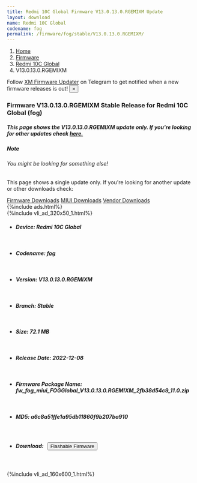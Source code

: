 ```yaml
---
title: Redmi 10C Global Firmware V13.0.13.0.RGEMIXM Update
layout: download
name: Redmi 10C Global
codename: fog
permalink: /firmware/fog/stable/V13.0.13.0.RGEMIXM/
---
```

<nav aria-label="breadcrumb">
    <ol class="breadcrumb">
        <li class="breadcrumb-item"><a href="/">Home</a></li>
        <li class="breadcrumb-item"><a href="/firmware/">Firmware</a></li>
        <li class="breadcrumb-item"><a href="/firmware/fog/">Redmi 10C Global</a></li>
        <li class="breadcrumb-item active" aria-current="page">V13.0.13.0.RGEMIXM</li>
    </ol>
</nav>
<div class="alert alert-primary alert-dismissible fade show" role="alert">
    Follow <a href="https://t.me/XiaomiFirmwareUpdater" class="alert-link">XM Firmware Updater</a> on Telegram to get
    notified when a new firmware releases is out!
    <button type="button" class="close" data-dismiss="alert" aria-label="Close">
        <span aria-hidden="true">&times;</span>
    </button>
</div>
<div class="col-12 mx-auto">
    <h3 class="title bg-light p-2 rounded">Firmware V13.0.13.0.RGEMIXM Stable Release for Redmi 10C Global (fog)</h3>
    <h5>This page shows the V13.0.13.0.RGEMIXM update only. If you're looking for other updates check
        <a href="/firmware/fog/">here.</a></h5>
    <div class="card">
        <div class="card-body">
            <h5 class="card-title">Note</h5>
            <h6 class="card-subtitle mb-2 text-muted">You might be looking for something else!</h6>
            <p class="card-text">This page shows a single update only.
                If you're looking for another update or other downloads check:</p>
            <a href="/firmware/" class="card-link">Firmware Downloads</a>
            <a href="/miui/" class="card-link">MIUI Downloads</a>
            <a href="/vendor/" class="card-link">Vendor Downloads</a>
        </div>
    </div>
    {%include ads.html%}
    <div class="row justify-content-center">
        <div class="col-10" id="downloads">
                    <div class="card card-body">
            {%include vli_ad_320x50_1.html%}
            <ul class="list-unstyled">
                <li style="padding-bottom: 10px;">
                    <h5><b>Device: </b>Redmi 10C Global</h5>
                </li>
                <li style="padding-bottom: 10px;">
                    <h5><b>Codename: </b> <a href="/firmware/fog/" target="_blank">fog</a> </h5>
                </li>
                <li style="padding-bottom: 10px;">
                    <h5><b>Version: </b>V13.0.13.0.RGEMIXM</h5>
                </li>
                <li style="padding-bottom: 10px;">
                    <h5><b>Branch: </b>Stable</h5>
                </li>
                <li style="padding-bottom: 10px;">
                    <h5><b>Size: </b>72.1 MB</h5>
                </li>
                <li style="padding-bottom: 10px;">
                    <h5><b>Release Date: </b>2022-12-08</h5>
                </li>
                <li style="padding-bottom: 10px;">
                    <h5><b>Firmware Package Name: </b><span id="filename" class="text-dark">fw_fog_miui_FOGGlobal_V13.0.13.0.RGEMIXM_2fb38d54c9_11.0.zip</span></h5>
                </li>
                <li style="padding-bottom: 10px;">
                    <h5><b>MD5: </b><span id="md5" class="text-muted">a6c8a51ffe1a95db11860f9b207ba910</span></h5>
                </li>
                <li style="padding-bottom: 10px;">
                    <h5><b>Download: </b><button type="button" id="download" class="btn btn-primary"
                    style="margin: 7px;" onclick="redirect('fw_fog_miui_FOGGlobal_V13.0.13.0.RGEMIXM_2fb38d54c9_11.0.zip'); return false;"><i class="fa fa-download"></i> Flashable Firmware</button></h5>
                </li>
            </ul>
        </div>
        </div>
        {%include vli_ad_160x600_1.html%}
    </div>
</div>
